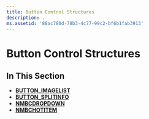 ```yaml
---
title: Button Control Structures
description: .
ms.assetid: '88ac780d-78b3-4c77-99c2-bf6b1fab3913'
---
```


# Button Control Structures

## In This Section

-   [**BUTTON\_IMAGELIST**](button-imagelist.md)
-   [**BUTTON\_SPLITINFO**](button-splitinfo.md)
-   [**NMBCDROPDOWN**](nmbcdropdown.md)
-   [**NMBCHOTITEM**](nmbchotitem.md)

 

 




